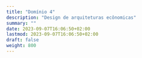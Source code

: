 ```yaml
---
title: "Domínio 4"
description: "Design de arquiteturas ecônomicas"
summary: ""
date: 2023-09-07T16:06:50+02:00
lastmod: 2023-09-07T16:06:50+02:00
draft: false
weight: 800
---
```

